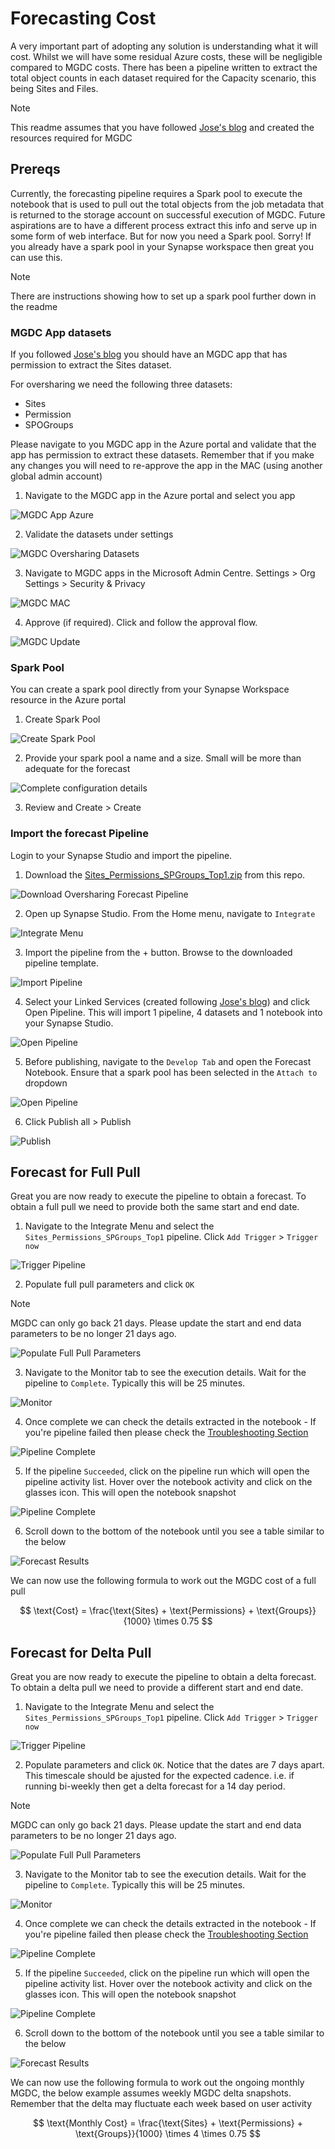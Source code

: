 # Forecasting Cost

A very important part of adopting any solution is understanding what it will cost. Whilst we will have some residual Azure costs, these will be negligible compared to MGDC costs. There has been a pipeline written to extract the total object counts in each dataset required for the Capacity scenario, this being Sites and Files.

>[!Note]  
> This readme assumes that you have followed [Jose's blog](https://techcommunity.microsoft.com/t5/microsoft-graph-data-connect-for/step-by-step-gather-a-detailed-dataset-on-sharepoint-sites-using/ba-p/4070563) and created the resources required for MGDC

## Prereqs

Currently, the forecasting pipeline requires a Spark pool to execute the notebook that is used to pull out the total objects from the job metadata that is returned to the storage account on successful execution of MGDC. Future aspirations are to have a different process extract this info and serve up in some form of web interface. But for now you need a Spark pool. Sorry! If you already have a spark pool in your Synapse workspace then great you can use this.

>[!Note]  
> There are instructions showing how to set up a spark pool further down in the readme 

### MGDC App datasets

If you followed [Jose's blog](https://techcommunity.microsoft.com/t5/microsoft-graph-data-connect-for/step-by-step-gather-a-detailed-dataset-on-sharepoint-sites-using/ba-p/4070563) you should have an MGDC app that has permission to extract the Sites dataset.

For oversharing we need the following three datasets:

* Sites
* Permission
* SPOGroups

Please navigate to you MGDC app in the Azure portal and validate that the app has permission to extract these datasets. Remember that if you make any changes you will need to re-approve the app in the MAC (using another global admin account)

1. Navigate to the MGDC app in the Azure portal and select you app

![MGDC App Azure](/docs/res/MGDCAzure.png)

2. Validate the datasets under settings

![MGDC Oversharing Datasets](/docs/res/MGDCOversharingDatasetss.png)

3. Navigate to MGDC apps in the Microsoft Admin Centre. Settings > Org Settings > Security & Privacy 

![MGDC MAC](/docs/res/MGDCMACApprove.png)

4. Approve (if required). Click and follow the approval flow.

![MGDC Update](/docs/res/MGDCUpdate.png)

### Spark Pool

You can create a spark pool directly from your Synapse Workspace resource in the Azure portal

1. Create Spark Pool

![Create Spark Pool](/docs/res/CreateSparkPool.png)

2. Provide your spark pool a name and a size. Small will be more than adequate for the forecast

![Complete configuration details](/docs/res/SparkPoolDetails.png)

3. Review and Create > Create

### Import the forecast Pipeline

Login to your Synapse Studio and import the pipeline.

1. Download the [Sites_Permissions_SPGroups_Top1.zip](/oversharing/forecast/Sites_Permissions_SPGroups_Top1.zip) from this repo.

![Download Oversharing Forecast Pipeline](/docs/res/DLOFPipeline.png)

2. Open up Synapse Studio. From the Home menu, navigate to `Integrate`

![Integrate Menu](/docs/res/IntegrateMenu.png)

3. Import the pipeline from the + button. Browse to the downloaded pipeline template.

![Import Pipeline](/docs/res/ImportPipeline.png)

4. Select your Linked Services (created following [Jose's blog](https://techcommunity.microsoft.com/t5/microsoft-graph-data-connect-for/step-by-step-gather-a-detailed-dataset-on-sharepoint-sites-using/ba-p/4070563)) and click Open Pipeline. This will import 1 pipeline, 4 datasets and 1 notebook into your Synapse Studio.

![Open Pipeline](/docs/res/OpenOFPipeline.png)

5. Before publishing, navigate to the `Develop Tab` and open the Forecast Notebook. Ensure that a spark pool has been selected in the `Attach to` dropdown

![Open Pipeline](/docs/res/AttachToOf.png)

6. Click Publish all > Publish

![Publish](/docs/res/PublishOFPipeline.png)


## Forecast for Full Pull

Great you are now ready to execute the pipeline to obtain a forecast. To obtain a full pull we need to provide both the same start and end date.

1. Navigate to the Integrate Menu and select the `Sites_Permissions_SPGroups_Top1` pipeline. Click `Add Trigger` > `Trigger now`

![Trigger Pipeline](/docs/res/TriggerOFPipeline.png)

2. Populate full pull parameters and click `OK`

>[!Note]  
> MGDC can only go back 21 days. Please update the start and end data parameters to be no longer 21 days ago.

![Populate Full Pull Parameters](/docs/res/OFFullPullTrigger.png)

3. Navigate to the Monitor tab to see the execution details. Wait for the pipeline to `Complete`. Typically this will be 25 minutes.

![Monitor](/docs/res/OFPipelineExecution.png)

4. Once complete we can check the details extracted in the notebook - If you're pipeline failed then please check the [Troubleshooting Section](/docs/Troubleshooting.md)

![Pipeline Complete](/docs/res/OFPipelineComplete.png)

5. If the pipeline `Succeeded`, click on the pipeline run which will open the pipeline activity list. Hover over the notebook activity and click on the glasses icon. This will open the notebook snapshot

![Pipeline Complete](/docs/res/OFPiplineSucceded.png)

6. Scroll down to the bottom of the notebook until you see a table similar to the below

![Forecast Results](/docs/res/OFFullPullForecastResults.png)

We can now use the following formula to work out the MGDC cost of a full pull

$$
\text{Cost} = \frac{\text{Sites} + \text{Permissions} + \text{Groups}}{1000} \times 0.75
$$

## Forecast for Delta Pull

Great you are now ready to execute the pipeline to obtain a delta forecast. To obtain a delta pull we need to provide a different start and end date.

1. Navigate to the Integrate Menu and select the `Sites_Permissions_SPGroups_Top1` pipeline. Click `Add Trigger` > `Trigger now`

![Trigger Pipeline](/docs/res/TriggerOFPipeline.png)

2. Populate parameters and click `OK`. Notice that the dates are 7 days apart. This timescale should be ajusted for the expected cadence. i.e. if running bi-weekly then get a delta forecast for a 14 day period.

>[!Note]  
> MGDC can only go back 21 days. Please update the start and end data parameters to be no longer 21 days ago.

![Populate Full Pull Parameters](/docs/res/OFDeltaPullTrigger.png)

3. Navigate to the Monitor tab to see the execution details. Wait for the pipeline to `Complete`. Typically this will be 25 minutes.

![Monitor](/docs/res/OFPipelineExecution.png)

4. Once complete we can check the details extracted in the notebook - If you're pipeline failed then please check the [Troubleshooting Section](/docs/Troubleshooting.md)

![Pipeline Complete](/docs/res/OFPipelineComplete.png)

5. If the pipeline `Succeeded`, click on the pipeline run which will open the pipeline activity list. Hover over the notebook activity and click on the glasses icon. This will open the notebook snapshot

![Pipeline Complete](/docs/res/OFPiplineSucceded.png)

6. Scroll down to the bottom of the notebook until you see a table similar to the below

![Forecast Results](/docs/res/OFDeltaPullForecastResults.png)

We can now use the following formula to work out the ongoing monthly MGDC, the below example assumes weekly MGDC delta snapshots. Remember that the delta may fluctuate each week based on user activity

$$
\text{Monthly Cost} = \frac{\text{Sites} + \text{Permissions} + \text{Groups}}{1000} \times 4 \times 0.75
$$





